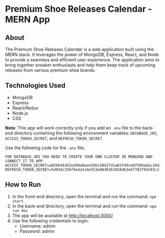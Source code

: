 # Premium Shoe Releases Calendar - MERN App

## About
The Premium Shoe Releases Calendar is a web application built using the MERN stack. It leverages the power of MongoDB, Express, React, and Node to provide a seamless and efficient user experience. The application aims to bring together sneaker enthusiasts and help them keep track of upcoming releases from various premium shoe brands.

## Technologies Used
- MongoDB
- Express
- React/Redux
- Node.js
- CSS

**Note**: This app will work correctly only if you add an `.env` file to the back-end directory containing the following environment variables: `DATABASE_URI`, `ACCESS_TOKEN_SECRET`, and `REFRESH_TOKEN_SECRET`.

Use the following code for the `.env` file:


```
FOR DATABASE_URI YOU NEED TO CREATE YOUR OWN CLUSTER IN MONGODB AND CONNECT IT TO APP
ACCESS_TOKEN_SECRET=ad59546363e500e8ea434b138427d1a83fd9ce07509adac10428a5cd6d343bfed9edbc0ad0636147b724dbae35ab9d3e406389395299e9764d2fc5ec94bd1917
REFRESH_TOKEN_SECRET=5d83dc33bf9a42e14e553e88363b1928d62ebf782794103c1f4d0774fe8432dde88aa6c3f6ae6ddfb1ef42c11a5203cda88535c05f7b5d951760c5b534761e5b
```



## How to Run
1. In the front-end directory, open the terminal and run the command: `npm start`
2. In the back-end directory, open the terminal and run the command: `npm run dev`
3. The app will be available at [http://localhost:3000/](http://localhost:3000/)
4. Use the following credentials to login:
   - Username: admin
   - Password: admin
